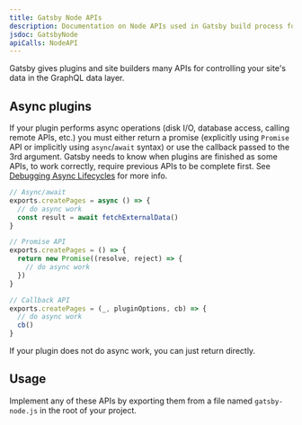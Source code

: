 ```yaml
---
title: Gatsby Node APIs
description: Documentation on Node APIs used in Gatsby build process for common uses like creating pages
jsdoc: GatsbyNode
apiCalls: NodeAPI
---
```


Gatsby gives plugins and site builders many APIs for controlling your site's data in the GraphQL data layer.

## Async plugins

If your plugin performs async operations (disk I/O, database access, calling remote APIs, etc.) you must either return a promise (explicitly using `Promise` API or implicitly using `async`/`await` syntax) or use the callback passed to the 3rd argument. Gatsby needs to know when plugins are finished as some APIs, to work correctly, require previous APIs to be complete first. See [Debugging Async Lifecycles](/docs/debugging-async-lifecycles/) for more info.

```javascript
// Async/await
exports.createPages = async () => {
  // do async work
  const result = await fetchExternalData()
}

// Promise API
exports.createPages = () => {
  return new Promise((resolve, reject) => {
    // do async work
  })
}

// Callback API
exports.createPages = (_, pluginOptions, cb) => {
  // do async work
  cb()
}
```

If your plugin does not do async work, you can just return directly.

## Usage

Implement any of these APIs by exporting them from a file named `gatsby-node.js` in the root of your project.
